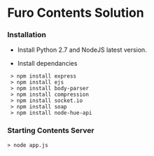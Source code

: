 # Furo Contents Solution

### Installation

* Install Python 2.7 and NodeJS latest version.

* Install dependancies

```
 > npm install express
 > npm install ejs
 > npm install body-parser
 > npm install compression
 > npm install socket.io
 > npm install soap
 > npm install node-hue-api
```

### Starting Contents Server

```
> node app.js
```
